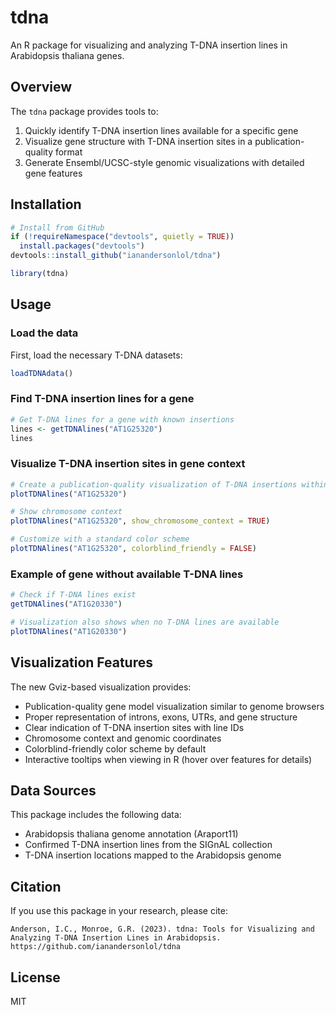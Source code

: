# tdna

An R package for visualizing and analyzing T-DNA insertion lines in Arabidopsis thaliana genes.

## Overview

The `tdna` package provides tools to:

1. Quickly identify T-DNA insertion lines available for a specific gene
2. Visualize gene structure with T-DNA insertion sites in a publication-quality format
3. Generate Ensembl/UCSC-style genomic visualizations with detailed gene features

## Installation

```r
# Install from GitHub
if (!requireNamespace("devtools", quietly = TRUE))
  install.packages("devtools")
devtools::install_github("ianandersonlol/tdna")

library(tdna)
```

## Usage

### Load the data

First, load the necessary T-DNA datasets:

```r
loadTDNAdata()
```

### Find T-DNA insertion lines for a gene

```r
# Get T-DNA lines for a gene with known insertions
lines <- getTDNAlines("AT1G25320")
lines
```

### Visualize T-DNA insertion sites in gene context

```r
# Create a publication-quality visualization of T-DNA insertions within gene structure
plotTDNAlines("AT1G25320")

# Show chromosome context
plotTDNAlines("AT1G25320", show_chromosome_context = TRUE)

# Customize with a standard color scheme
plotTDNAlines("AT1G25320", colorblind_friendly = FALSE)
```

### Example of gene without available T-DNA lines

```r
# Check if T-DNA lines exist
getTDNAlines("AT1G20330")

# Visualization also shows when no T-DNA lines are available
plotTDNAlines("AT1G20330")
```

## Visualization Features

The new Gviz-based visualization provides:

- Publication-quality gene model visualization similar to genome browsers
- Proper representation of introns, exons, UTRs, and gene structure
- Clear indication of T-DNA insertion sites with line IDs
- Chromosome context and genomic coordinates
- Colorblind-friendly color scheme by default
- Interactive tooltips when viewing in R (hover over features for details)

## Data Sources

This package includes the following data:

- Arabidopsis thaliana genome annotation (Araport11)
- Confirmed T-DNA insertion lines from the SIGnAL collection
- T-DNA insertion locations mapped to the Arabidopsis genome

## Citation

If you use this package in your research, please cite:

```
Anderson, I.C., Monroe, G.R. (2023). tdna: Tools for Visualizing and Analyzing T-DNA Insertion Lines in Arabidopsis. https://github.com/ianandersonlol/tdna
```

## License

MIT